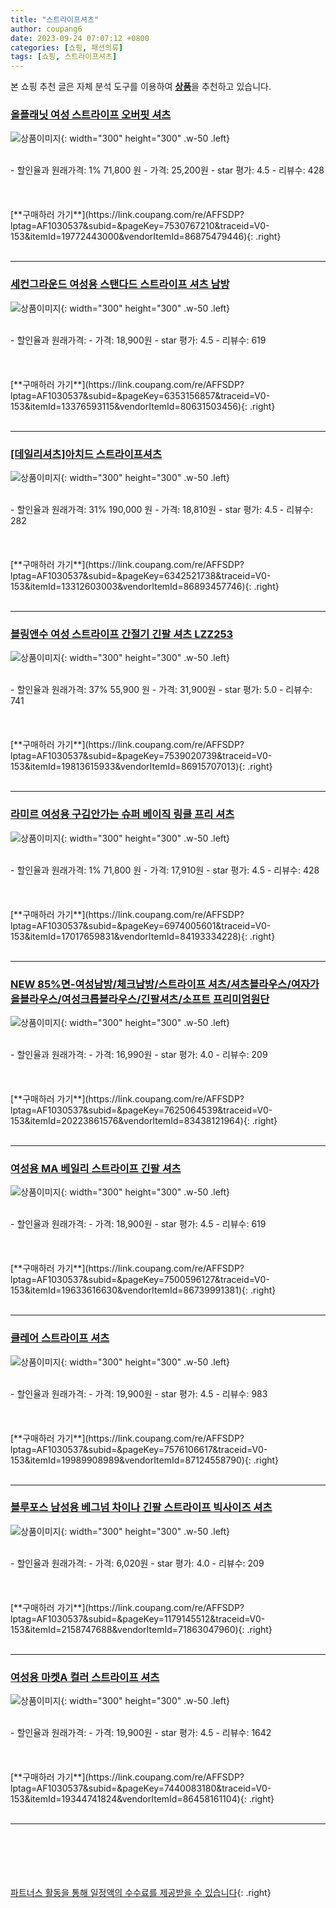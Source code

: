 ```yaml
---
title: "스트라이프셔츠"
author: coupang6
date: 2023-09-24 07:07:12 +0800
categories: [쇼핑, 패션의류]
tags: [쇼핑, 스트라이프셔츠]
---
```


본 쇼핑 추천 글은 자체 분석 도구를 이용하여 [**상품**](https://link.coupang.com/a/bao1ui)을 추천하고 있습니다.

### [올플래닛 여성 스트라이프 오버핏 셔츠](https://link.coupang.com/re/AFFSDP?lptag=AF1030537&subid=&pageKey=7530767210&traceid=V0-153&itemId=19772443000&vendorItemId=86875479446)

![상품이미지](https://thumbnail9.coupangcdn.com/thumbnails/remote/230x230ex/image/vendor_inventory/bcc5/50b4012cac4e5f1e5194640727d8451084438329fda414f7b91f98e9a5c7.jpg){: width="300" height="300" .w-50 .left}


<br>
- 할인율과 원래가격: 1%  71,800   원
- 가격: 25,200원
- star 평가: 4.5
- 리뷰수: 428
<br>
<br>
<br>
<br>
[**구매하러 가기**](https://link.coupang.com/re/AFFSDP?lptag=AF1030537&subid=&pageKey=7530767210&traceid=V0-153&itemId=19772443000&vendorItemId=86875479446){: .right}
<br>
<br>

---

### [세컨그라운드 여성용 스탠다드 스트라이프 셔츠 남방](https://link.coupang.com/re/AFFSDP?lptag=AF1030537&subid=&pageKey=6353156857&traceid=V0-153&itemId=13376593115&vendorItemId=80631503456)

![상품이미지](https://thumbnail10.coupangcdn.com/thumbnails/remote/230x230ex/image/retail/images/2022/02/18/17/5/0131b49b-afdc-48fe-a79e-ce1523eb6e64.jpg){: width="300" height="300" .w-50 .left}


<br>
- 할인율과 원래가격: 
- 가격: 18,900원
- star 평가: 4.5
- 리뷰수: 619
<br>
<br>
<br>
<br>
[**구매하러 가기**](https://link.coupang.com/re/AFFSDP?lptag=AF1030537&subid=&pageKey=6353156857&traceid=V0-153&itemId=13376593115&vendorItemId=80631503456){: .right}
<br>
<br>

---

### [[데일리셔츠]아치드 스트라이프셔츠](https://link.coupang.com/re/AFFSDP?lptag=AF1030537&subid=&pageKey=6342521738&traceid=V0-153&itemId=13312603003&vendorItemId=86893457746)

![상품이미지](https://thumbnail7.coupangcdn.com/thumbnails/remote/230x230ex/image/vendor_inventory/8a41/48c4a330c6637a4ec89454717a800a11b84e51c9874a5e44dbb987c27982.jpg){: width="300" height="300" .w-50 .left}


<br>
- 할인율과 원래가격: 31%  190,000   원
- 가격: 18,810원
- star 평가: 4.5
- 리뷰수: 282
<br>
<br>
<br>
<br>
[**구매하러 가기**](https://link.coupang.com/re/AFFSDP?lptag=AF1030537&subid=&pageKey=6342521738&traceid=V0-153&itemId=13312603003&vendorItemId=86893457746){: .right}
<br>
<br>

---

### [블링앤수 여성 스트라이프 간절기 긴팔 셔츠 LZZ253](https://link.coupang.com/re/AFFSDP?lptag=AF1030537&subid=&pageKey=7539020739&traceid=V0-153&itemId=19813615933&vendorItemId=86915707013)

![상품이미지](https://thumbnail7.coupangcdn.com/thumbnails/remote/230x230ex/image/vendor_inventory/a6f0/b9b087dd0806461f2a1617516c029f8c45d1677dad514bc058cc98418fe0.jpg){: width="300" height="300" .w-50 .left}


<br>
- 할인율과 원래가격: 37%  55,900   원
- 가격: 31,900원
- star 평가: 5.0
- 리뷰수: 741
<br>
<br>
<br>
<br>
[**구매하러 가기**](https://link.coupang.com/re/AFFSDP?lptag=AF1030537&subid=&pageKey=7539020739&traceid=V0-153&itemId=19813615933&vendorItemId=86915707013){: .right}
<br>
<br>

---

### [라미르 여성용 구김안가는 슈퍼 베이직 링클 프리 셔츠](https://link.coupang.com/re/AFFSDP?lptag=AF1030537&subid=&pageKey=6974005601&traceid=V0-153&itemId=17017659831&vendorItemId=84193334228)

![상품이미지](https://thumbnail9.coupangcdn.com/thumbnails/remote/230x230ex/image/rs_quotation_api/6od42ndd/93b65063154b4129ac999fa29d1e7ff3.jpg){: width="300" height="300" .w-50 .left}


<br>
- 할인율과 원래가격: 1%  71,800   원
- 가격: 17,910원
- star 평가: 4.5
- 리뷰수: 428
<br>
<br>
<br>
<br>
[**구매하러 가기**](https://link.coupang.com/re/AFFSDP?lptag=AF1030537&subid=&pageKey=6974005601&traceid=V0-153&itemId=17017659831&vendorItemId=84193334228){: .right}
<br>
<br>

---

### [NEW 85%면-여성남방/체크남방/스트라이프 셔츠/셔츠블라우스/여자가을블라우스/여성크롭블라우스/긴팔셔츠/소프트 프리미엄원단](https://link.coupang.com/re/AFFSDP?lptag=AF1030537&subid=&pageKey=7625064539&traceid=V0-153&itemId=20223861576&vendorItemId=83438121964)

![상품이미지](https://thumbnail6.coupangcdn.com/thumbnails/remote/230x230ex/image/vendor_inventory/1a32/57aa3bc441dc75aaffe07c02f8308ce98a1eec89f341540f1ff2fe91ed38.jpg){: width="300" height="300" .w-50 .left}


<br>
- 할인율과 원래가격: 
- 가격: 16,990원
- star 평가: 4.0
- 리뷰수: 209
<br>
<br>
<br>
<br>
[**구매하러 가기**](https://link.coupang.com/re/AFFSDP?lptag=AF1030537&subid=&pageKey=7625064539&traceid=V0-153&itemId=20223861576&vendorItemId=83438121964){: .right}
<br>
<br>

---

### [여성용 MA 베일리 스트라이프 긴팔 셔츠](https://link.coupang.com/re/AFFSDP?lptag=AF1030537&subid=&pageKey=7500596127&traceid=V0-153&itemId=19633616630&vendorItemId=86739991381)

![상품이미지](https://thumbnail6.coupangcdn.com/thumbnails/remote/230x230ex/image/retail/images/2023/07/31/12/9/2b40859e-4996-4bcf-83f5-5b365daf9d6e.jpg){: width="300" height="300" .w-50 .left}


<br>
- 할인율과 원래가격: 
- 가격: 18,900원
- star 평가: 4.5
- 리뷰수: 619
<br>
<br>
<br>
<br>
[**구매하러 가기**](https://link.coupang.com/re/AFFSDP?lptag=AF1030537&subid=&pageKey=7500596127&traceid=V0-153&itemId=19633616630&vendorItemId=86739991381){: .right}
<br>
<br>

---

### [클레어 스트라이프 셔츠](https://link.coupang.com/re/AFFSDP?lptag=AF1030537&subid=&pageKey=7576106617&traceid=V0-153&itemId=19989908989&vendorItemId=87124558790)

![상품이미지](https://thumbnail10.coupangcdn.com/thumbnails/remote/230x230ex/image/vendor_inventory/d069/71f2a775f142e24bda5bf7b56ebf3077f696d2df113d5f3d8f65a3c2edb1.jpg){: width="300" height="300" .w-50 .left}


<br>
- 할인율과 원래가격: 
- 가격: 19,900원
- star 평가: 4.5
- 리뷰수: 983
<br>
<br>
<br>
<br>
[**구매하러 가기**](https://link.coupang.com/re/AFFSDP?lptag=AF1030537&subid=&pageKey=7576106617&traceid=V0-153&itemId=19989908989&vendorItemId=87124558790){: .right}
<br>
<br>

---

### [블루포스 남성용 베그넘 차이나 긴팔 스트라이프 빅사이즈 셔츠](https://link.coupang.com/re/AFFSDP?lptag=AF1030537&subid=&pageKey=1179145512&traceid=V0-153&itemId=2158747688&vendorItemId=71863047960)

![상품이미지](https://thumbnail7.coupangcdn.com/thumbnails/remote/230x230ex/image/retail/images/2020/01/15/11/7/9a60d25f-064f-42f5-88bf-be76550ad284.jpg){: width="300" height="300" .w-50 .left}


<br>
- 할인율과 원래가격: 
- 가격: 6,020원
- star 평가: 4.0
- 리뷰수: 209
<br>
<br>
<br>
<br>
[**구매하러 가기**](https://link.coupang.com/re/AFFSDP?lptag=AF1030537&subid=&pageKey=1179145512&traceid=V0-153&itemId=2158747688&vendorItemId=71863047960){: .right}
<br>
<br>

---

### [여성용 마켓A 컬러 스트라이프 셔츠](https://link.coupang.com/re/AFFSDP?lptag=AF1030537&subid=&pageKey=7440083180&traceid=V0-153&itemId=19344741824&vendorItemId=86458161104)

![상품이미지](https://thumbnail6.coupangcdn.com/thumbnails/remote/230x230ex/image/rs_quotation_api/vgngivde/b2873cb65ca7482c8976e160544ba6c1.jpg){: width="300" height="300" .w-50 .left}


<br>
- 할인율과 원래가격: 
- 가격: 19,900원
- star 평가: 4.5
- 리뷰수: 1642
<br>
<br>
<br>
<br>
[**구매하러 가기**](https://link.coupang.com/re/AFFSDP?lptag=AF1030537&subid=&pageKey=7440083180&traceid=V0-153&itemId=19344741824&vendorItemId=86458161104){: .right}
<br>
<br>

---
<br><br><br><br><br> [파트너스 활동을 통해 일정액의 수수료를 제공받을 수 있습니다](https://link.coupang.com/a/bao1ui){: .right}